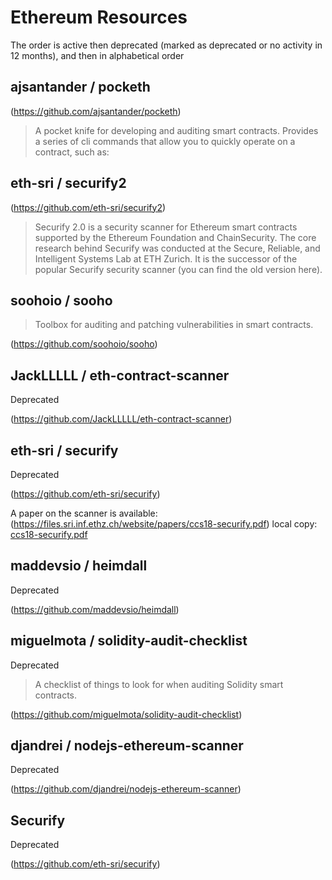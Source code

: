 # Ethereum Resources

The order is active then deprecated (marked as deprecated or no activity in 12 months), and then in alphabetical order

## ajsantander / pocketh

(https://github.com/ajsantander/pocketh)

> A pocket knife for developing and auditing smart contracts. Provides a series of cli commands that allow you to quickly operate on a contract, such as:

## eth-sri / securify2

(https://github.com/eth-sri/securify2)

> Securify 2.0 is a security scanner for Ethereum smart contracts supported by the Ethereum Foundation and ChainSecurity. The core research behind Securify was conducted at the Secure, Reliable, and Intelligent Systems Lab at ETH Zurich.
> It is the successor of the popular Securify security scanner (you can find the old version here).

## soohoio / sooho

> Toolbox for auditing and patching vulnerabilities in smart contracts.

(https://github.com/soohoio/sooho)

## JackLLLLL / eth-contract-scanner

Deprecated

(https://github.com/JackLLLLL/eth-contract-scanner)

## eth-sri / securify

Deprecated

(https://github.com/eth-sri/securify)

A paper on the scanner is available: (https://files.sri.inf.ethz.ch/website/papers/ccs18-securify.pdf) local copy: [ccs18-securify.pdf](ccs18-securify.pdf)

## maddevsio / heimdall

Deprecated

(https://github.com/maddevsio/heimdall)

## miguelmota / solidity-audit-checklist

Deprecated

> A checklist of things to look for when auditing Solidity smart contracts.

(https://github.com/miguelmota/solidity-audit-checklist)

## djandrei / nodejs-ethereum-scanner

Deprecated

(https://github.com/djandrei/nodejs-ethereum-scanner)

## Securify

Deprecated

(https://github.com/eth-sri/securify)
